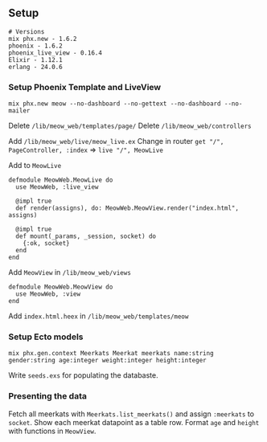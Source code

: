 ## Setup
```
# Versions
mix phx.new - 1.6.2
phoenix - 1.6.2
phoenix_live_view - 0.16.4
Elixir - 1.12.1
erlang - 24.0.6
```

### Setup Phoenix Template and LiveView

```
mix phx.new meow --no-dashboard --no-gettext --no-dashboard --no-mailer
```

Delete `/lib/meow_web/templates/page/`
Delete `/lib/meow_web/controllers`

Add `/lib/meow_web/live/meow_live.ex`
Change in router `get "/", PageController, :index` => `live "/", MeowLive`

Add to `MeowLive`
```
defmodule MeowWeb.MeowLive do
  use MeowWeb, :live_view

  @impl true
  def render(assigns), do: MeowWeb.MeowView.render("index.html", assigns)

  @impl true
  def mount(_params, _session, socket) do
    {:ok, socket}
  end
end
```

Add `MeowView` in `/lib/meow_web/views`
```
defmodule MeowWeb.MeowView do
  use MeowWeb, :view
end
```

Add `index.html.heex` in `/lib/meow_web/templates/meow`

### Setup Ecto models
```
mix phx.gen.context Meerkats Meerkat meerkats name:string gender:string age:integer weight:integer height:integer
```

Write `seeds.exs` for populating the databaste.

### Presenting the data
Fetch all meerkats with `Meerkats.list_meerkats()` and assign `:meerkats` to `socket`.
Show each meerkat datapoint as a table row.
Format `age` and `height` with functions in `MeowView`.